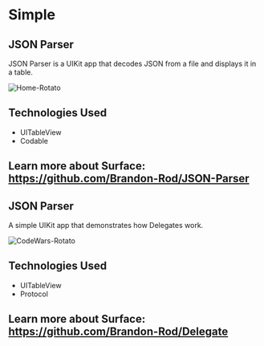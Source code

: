 # Simple

## JSON Parser
JSON Parser is a UIKit app that decodes JSON from a file and displays it in a table.

![Home-Rotato](https://user-images.githubusercontent.com/61842505/171066104-3563bb92-70b1-4926-bee7-dce3dd023583.png)

## Technologies Used
- UITableView
- Codable

## Learn more about Surface: https://github.com/Brandon-Rod/JSON-Parser

## JSON Parser
A simple UIKit app that demonstrates how Delegates work.

![CodeWars-Rotato](https://user-images.githubusercontent.com/61842505/171769811-d389cbaf-d36f-46c0-ba74-e114915bf153.png)

## Technologies Used
- UITableView
- Protocol

## Learn more about Surface: https://github.com/Brandon-Rod/Delegate
